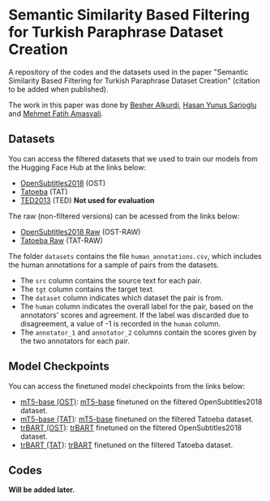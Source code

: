 # Semantic Similarity Based Filtering for Turkish Paraphrase Dataset Creation
A repository of the codes and the datasets used in the paper "Semantic Similarity Based Filtering for Turkish Paraphrase Dataset Creation" (citation to be added when published).

The work in this paper was done by [Besher Alkurdi](https://github.com/mrbesher), [Hasan Yunus Sarioglu](https://github.com/hyunussarioglu) and [Mehmet Fatih Amasyali](https://github.com/mfatihamasyali).

## Datasets
You can access the filtered datasets that we used to train our models from the Hugging Face Hub at the links below:

- [OpenSubtitles2018](https://huggingface.co/datasets/mrbesher/tr-paraphrase-opensubtitles2018) (OST)
- [Tatoeba](https://huggingface.co/datasets/mrbesher/tr-paraphrase-tatoeba) (TAT)
- [TED2013](https://huggingface.co/datasets/mrbesher/tr-paraphrase-ted2013) (TED) __Not used for evaluation__

The raw (non-filtered versions) can be acessed from the links below:

- [OpenSubtitles2018 Raw](https://huggingface.co/datasets/mrbesher/tr-paraphrase-opensubtitles2018) (OST-RAW)
- [Tatoeba Raw](https://huggingface.co/datasets/mrbesher/tr-paraphrase-tatoeba-raw) (TAT-RAW)

The folder `datasets` contains the file `human_annotations.csv`, which includes the human annotations for a sample of pairs from the datasets.
- The `src` column contains the source text for each pair.
- The `tgt` column contains the target text.
- The `dataset` column indicates which dataset the pair is from.
- The `human` column indicates the overall label for the pair, based on the annotators' scores and agreement. If the label was discarded due to disagreement, a value of -1 is recorded in the `human` column.
- The `annotator_1` and `annotator_2` columns contain the scores given by the two annotators for each pair.

## Model Checkpoints
You can access the finetuned model checkpoints from the links below:

- [mT5-base (OST)](https://huggingface.co/hyunussarioglu/paraphrase-mt5-base-ost): [mT5-base](https://huggingface.co/google/mt5-base) finetuned on the filtered OpenSubtitles2018 dataset.
- [mT5-base (TAT)](https://huggingface.co/hyunussarioglu/paraphrase-mt5-base-tat): [mT5-base](https://huggingface.co/google/mt5-base) finetuned on the filtered Tatoeba dataset.
- [trBART (OST)](https://huggingface.co/hyunussarioglu/tr-paraphrase-bart-ost): [trBART](https://huggingface.co/mukayese/transformer-turkish-summarization) finetuned on the filtered OpenSubtitles2018 dataset.
- [trBART (TAT)](https://huggingface.co/hyunussarioglu/tr-paraphrase-bart-tat): [trBART](https://huggingface.co/hyunussarioglu/tr-paraphrase-bart-tat) finetuned on the filtered Tatoeba dataset.

## Codes
__Will be added later.__
